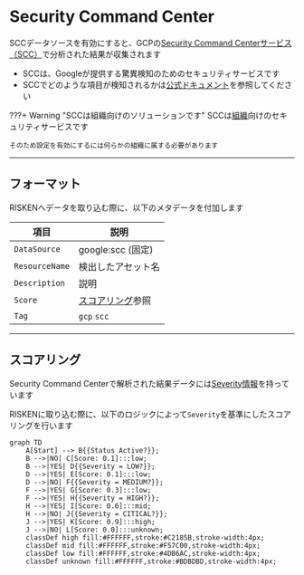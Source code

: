 # Security Command Center

SCCデータソースを有効にすると、GCPの[Security Command Centerサービス（SCC）](https://cloud.google.com/security-command-center/docs/concepts-security-command-center-overview)で分析された結果が収集されます

- SCCは、Googleが提供する驚異検知のためのセキュリティサービスです
- SCCでどのような項目が検知されるかは[公式ドキュメント](https://cloud.google.com/security-command-center/docs/concepts-vulnerabilities-findings)を参照してください

???+ Warning "SCCは組織向けのソリューションです"
    SCCは[組織](https://cloud.google.com/resource-manager/docs/creating-managing-organization)向けのセキュリティサービスです
    
    そのため設定を有効にするには何らかの組織に属する必要があります

---

## フォーマット

RISKENへデータを取り込む際に、以下のメタデータを付加します

| 項目            | 説明                             |
| -------------- | ------------------------------- |
| `DataSource`   | google:scc (固定)                |
| `ResourceName` | 検出したアセット名                 |
| `Description`  | 説明                             |
| `Score`        | [スコアリング](/google/scc#_2)参照 |
| `Tag`          | `gcp` `scc`                      |

---

## スコアリング

Security Command Centerで解析された結果データには[Severity情報](https://cloud.google.com/security-command-center/docs/how-to-use-security-health-analytics#findings-by-severity)を持っています

RISKENに取り込む際に、以下のロジックによって`Severity`を基準にしたスコアリングを行います

```mermaid
graph TD
    A[Start] --> B{{Status Active?}};
    B -->|NO| C[Score: 0.1]:::low;
    B -->|YES| D{{Severity = LOW?}};
    D -->|YES| E[Score: 0.1]:::low;
    D -->|NO| F{{Severity = MEDIUM?}};
    F -->|YES| G[Score: 0.3]:::low;
    F -->|YES| H{{Severity = HIGH?}};
    H -->|YES| I[Score: 0.6]:::mid;
    H -->|NO| J{{Severity = CITICAL?}};
    J -->|YES| K[Score: 0.9]:::high;
    J -->|NO| L[Score: 0.0]:::unknown;
    classDef high fill:#FFFFFF,stroke:#C2185B,stroke-width:4px;
    classDef mid fill:#FFFFFF,stroke:#F57C00,stroke-width:4px;
    classDef low fill:#FFFFFF,stroke:#4DB6AC,stroke-width:4px;
    classDef unknown fill:#FFFFFF,stroke:#BDBDBD,stroke-width:4px;
```
